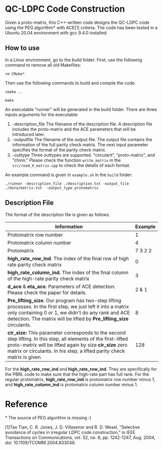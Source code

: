 # QC-LDPC Code Construction

Given a proto-matrix, this C++-written code designs the QC-LDPC code using the PEG algorithm* with ACE[1] criteria. The code has been tested in a Ubuntu 20.04 environment with gcc 9.4.0 installed.



## How to use

In a Linux environment, go to the *build* folder. First, use the following command to remove all old Makefiles:

`rm CMake*`

Then use the following commands to build and compile the code.

`cmake ..`

`make `

An executable "runner" will be generated in the build folder.  There are three inputs arguments for the executable: 

1. -description_file  The filename of the description file. A description file includes the proto-matrix and the ACE parameters that will be introduced later.  
2. -outputfile  The filename of the output file. The output file contains the information of the full parity check matrix. The next input parameter specifies the format of the parity check matrix.  
3. -outtype Three outtypes are supported. "circulant", "proto-matrix", and "chinn."  Please check the function `write_matrix` in the `src/read_H_matrix.cpp` to check the details of each format.

An example command is given in `example.sh` in the `build` folder:

`./runner -description_file ./description.txt -output_file ./data/matrix.txt  -output_type protomatrix`



## Description File

The format of the description file is given as follows. 

| Information                                                  | Example |
| ------------------------------------------------------------ | ------- |
| Protomatrix row number                                       | 1       |
| Protomatrix column number                                    | 4       |
| Protomatrix                                                  | 7 3 2 2 |
| **high_rate_row_ind**. The index of the final row of high rate parity check matrix | 0       |
| **high_rate_column_ind.** The index of the final column of the high-rate parity check matrix | 3       |
| **d_ace** & **eta_ace**. Parameters of ACE detection. Please check the paper for details. | 2 & 1   |
| **Pre_lifting_size.** Our program has two-step lifting processes. In the first step, we just left it into a matrix only containing 0 or 1, we didn't do any rank and ACE detection. The matrix will be lifted by **Pre_lifting_size** circulants. | 8       |
| **cir_size:** This parameter corresponds to the second step lifting. In this step, all elements of the first-lifted proto-matrix will be lifted again by size **cir_size** zero matrix or circulants. In his step, a lifted parity check matrix is given. | 128     |

For the  **high_rate_row_ind** and **high_rate_row_ind**. They are specifically for the PBRL code to make sure that the high-rate part has full rank. For the regular protomatrix, **high_rate_row_ind** is protomatrix row number minus 1, and **high_rate_column_ind** is protomatrix column number minus 1.











# Reference 

\* The source of PEG algorithm is missing :(

[1]Tao Tian, C. R. Jones, J. D. Villasenor and R. D. Wesel, "Selective avoidance of cycles in irregular LDPC code construction," in IEEE Transactions on Communications, vol. 52, no. 8, pp. 1242-1247, Aug. 2004, doi: 10.1109/TCOMM.2004.833048.
